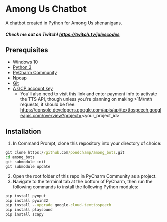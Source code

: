 # Among Us Chatbot

A chatbot created in Python for Among Us shenanigans.
#### _Check me out on Twitch! https://twitch.tv/julescodes_

## Prerequisites
* Windows 10
* [Python 3](https://www.python.org/downloads/)
* [PyCharm Community](https://www.jetbrains.com/pycharm/download/)
* [Npcap](https://nmap.org/npcap/)
* [Git](https://git-scm.com/download/win)
* [A GCP account key](https://cloud.google.com/text-to-speech/docs/libraries)
    * You'll also need to visit this link and enter payment info to
      activate the TTS API, though unless you're planning on making
      \>1M/mth requests, it should be free:
      https://console.developers.google.com/apis/api/texttospeech.googleapis.com/overview?project=<your_project_id>

## Installation

1. In Command Prompt, clone this repository into your directory of choice:
```cmd
git clone https://github.com/pondchamp/among_bots.git
cd among_bots
git submodule init
git submodule update
```

2. Open the root folder of this repo in PyCharm Community as a project.
3. Navigate to the terminal tab at the bottom of PyCharm, then run the
   following commands to install the following Python modules:
```cmd
pip install pynput
pip install pywin32
pip install --upgrade google-cloud-texttospeech
pip install playsound
pip install scapy
```
